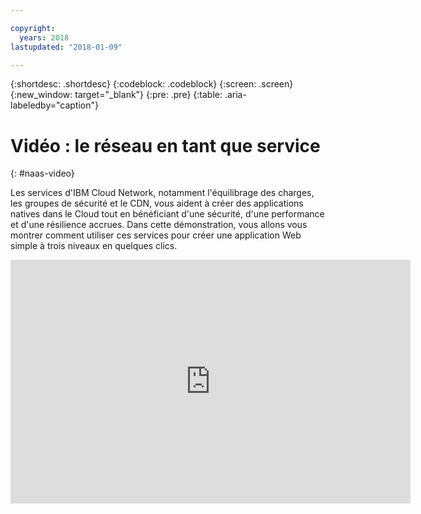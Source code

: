 ```yaml
---

copyright:
  years: 2018
lastupdated: "2018-01-09"

---
```


{:shortdesc: .shortdesc}
{:codeblock: .codeblock}
{:screen: .screen}
{:new_window: target="_blank"}
{:pre: .pre}
{:table: .aria-labeledby="caption"}

# Vidéo : le réseau en tant que service
{: #naas-video}

Les services d'IBM Cloud Network, notamment l'équilibrage des charges, les groupes de sécurité et le CDN, vous aident à créer des applications natives dans le Cloud tout en bénéficiant d'une sécurité, d'une performance et d'une résilience accrues. Dans cette démonstration, vous allons vous montrer comment utiliser ces services pour créer une application Web simple à trois niveaux en quelques clics.

<p>
  <div class="embed-responsive embed-responsive-16by9">
    <iframe class="embed-responsive-item" id="youtubeplayer" type="text/html" width="640" height="390" src="https://www.youtube.com/embed/LRvNCXvtkX0?rel=0" frameborder="0" webkitallowfullscreen mozallowfullscreen allowfullscreen> </iframe>
  </div>
</p>
